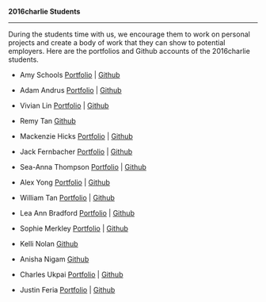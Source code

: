 **2016charlie Students**

-----------

During the students time with us, we encourage them to work on personal projects and create a body of work that they can show to potential employers.
Here are the portfolios and Github accounts of the 2016charlie students.

- Amy Schools
[Portfolio](http://amyschools.com/) | [Github](https://github.com/amyschools)

- Adam Andrus
[Portfolio](https://adamandrus.github.io/) | [Github](https://github.com/AdamAndrus)

- Vivian Lin
[Portfolio](https://vivian-lin.github.io) | [Github](https://github.com/vivian-lin)

- Remy Tan
[Github](https://github.com/Remdogg)

- Mackenzie Hicks
[Portfolio](https://www.mackenziehicks.com) | [Github](https://github.com/mackenziehicks)

- Jack Fernbacher
[Portfolio](https://jackfern.github.io) | [Github](https://github.com/jackfern)

- Sea-Anna Thompson
[Portfolio](http://seaannathompson.com/) | [Github](https://github.com/Seaanna)

- Alex Yong
[Portfolio](https://alex-yong.github.io/) | [Github](https://github.com/Alex-Yong)

- William Tan
[Portfolio](https://tanwilliam90.github.io) | [Github](https://github.com/tanwilliam90)

- Lea Ann	Bradford
[Portfolio](http://leaannbradford.com/) | [Github](https://github.com/labradford)

- Sophie Merkley
[Portfolio](http://sophiemerkley.com/) | [Github](https://github.com/sophiemerkley)

- Kelli Nolan
[Github](https://github.com/knolan514)

- Anisha Nigam
[Github](https://github.com/anishanigam)

- Charles Ukpai
[Portfolio](https://charles90210.github.io/) | [Github](https://github.com/charles90210)

- Justin Feria
[Portfolio](http://www.justinferia.com/) | [Github](https://github.com/justinferia)
